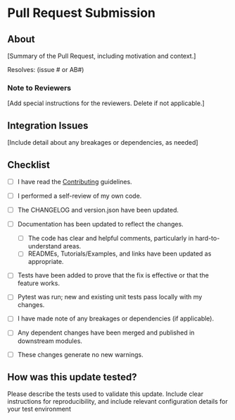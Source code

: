 # Pull Request Submission

## About
[Summary of the Pull Request, including motivation and context.]

Resolves: (issue # or AB#)

### Note to Reviewers
[Add special instructions for the reviewers. Delete if not applicable.]

## Integration Issues
[Include detail about any breakages or dependencies, as needed]

## Checklist
- [ ] I have read the [Contributing](CONTRIBUTING.md) guidelines.
- [ ] I performed a self-review of my own code.
- [ ] The CHANGELOG and version.json have been updated.
- [ ] Documentation has been updated to reflect the changes.
    - [ ] The code has clear and helpful comments, particularly in hard-to-understand areas.
    - [ ] READMEs, Tutorials/Examples, and links have been updated as appropriate.
- [ ] Tests have been added to prove that the fix is effective or that the feature works.
- [ ] Pytest was run; new and existing unit tests pass locally with my changes.
- [ ] I have made note of any breakages or dependencies (if applicable).
- [ ] Any dependent changes have been merged and published in downstream modules.
- [ ] These changes generate no new warnings.


## How was this update tested?
Please describe the tests used to validate this update. Include clear instructions for reproducibility, and include relevant configuration details for your test environment
